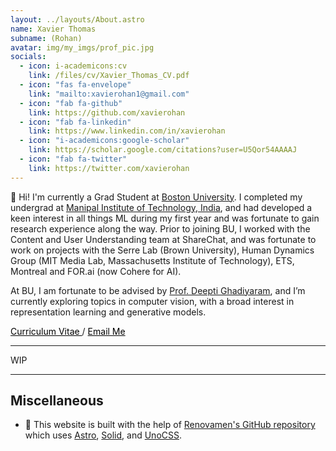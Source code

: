 ```yaml
---
layout: ../layouts/About.astro
name: Xavier Thomas
subname: (Rohan)
avatar: img/my_imgs/prof_pic.jpg
socials:
  - icon: i-academicons:cv
    link: /files/cv/Xavier_Thomas_CV.pdf
  - icon: "fas fa-envelope"
    link: "mailto:xavierohan1@gmail.com"
  - icon: "fab fa-github"
    link: https://github.com/xavierohan
  - icon: "fab fa-linkedin"
    link: https://www.linkedin.com/in/xavierohan
  - icon: "i-academicons:google-scholar"
    link: https://scholar.google.com/citations?user=U5Qor54AAAAJ
  - icon: "fab fa-twitter"
    link: https://twitter.com/xavierohan
---
```


👋 Hi! I'm currently a Grad Student at [Boston University](https://www.bu.edu/cs/). I completed my undergrad at [Manipal Institute of Technology, India](https://manipal.edu/mit.html), and had developed a keen interest in all things ML during my first year and was fortunate to gain research experience along the way. Prior to joining BU, I worked with the Content and User Understanding team at ShareChat, and was fortunate to work on projects with the Serre Lab (Brown University), Human Dynamics Group (MIT Media Lab, Massachusetts Institute of Technology), ETS, Montreal and FOR.ai (now Cohere for AI).

At BU, I am fortunate to be advised by [Prof. Deepti Ghadiyaram](https://deeptigp.github.io), and I’m currently exploring topics in computer vision, with a broad interest in representation learning and generative models.

<a href="/files/cv/Xavier_Thomas_CV.pdf" style="color: black;">
  <i class="fas fa-file-alt" style="color: black;"></i> Curriculum Vitae
</a> / 
<a href="mailto:xavierohan1@gmail.com" style="color: black;">
  <i class="fas fa-envelope" style="color: black;"></i> Email Me
</a>

---

WIP

---

## Miscellaneous

- 🚀 This website is built with the help of [Renovamen's GitHub repository](https://github.com/Renovamen/renovamen.github.io) which uses [Astro](https://astro.build/), [Solid](https://www.solidjs.com/), and [UnoCSS](https://github.com/antfu/unocss).
